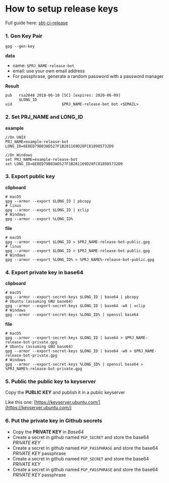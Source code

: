 # How to setup release keys
Full guide here: [sbt-ci-release](https://github.com/olafurpg/sbt-ci-release)

### 1. Gen Key Pair
```
gpg --gen-key
```
**data**
- name: `$PRJ_NAME-release-bot`
- email: use your own email address
- For passphrase, generate a random password with a password manager

**Result**
```
pub   rsa2048 2018-06-10 [SC] [expires: 2020-06-09]
      $LONG_ID
uid                      $PRJ_NAME-release-bot bot <$EMAIL>
```

### 2. Set PRJ_NAME and LONG_ID

**example**
```
//On UNIX
PRJ_NAME=example-release-bot
LONG_ID=6E8ED79B03AD527F1B281169D28FC818985732D9

//On Windows
set PRJ_NAME=example-release-bot
set LONG_ID=6E8ED79B03AD527F1B281169D28FC818985732D9
```

### 3. Export public key
**clipboard**
```
# macOS
gpg --armor --export $LONG_ID | pbcopy
# linux
gpg --armor --export $LONG_ID | xclip
# Windows
gpg --armor --export %LONG_ID%
```

**file**
```
# macOS
gpg --armor --export $LONG_ID > $PRJ_NAME-release-bot-public.gpg
# linux
gpg --armor --export $LONG_ID > $PRJ_NAME-release-bot-public.gpg
# Windows
gpg --armor --export %LONG_ID% > %PRJ_NAME%-release-bot-public.gpg
```

### 4. Export private key in base64
**clipboard**
```
# macOS
gpg --armor --export-secret-keys $LONG_ID | base64 | pbcopy
# Ubuntu (assuming GNU base64)
gpg --armor --export-secret-keys $LONG_ID | base64 -w0 | xclip
# Windows
gpg --armor --export-secret-keys %LONG_ID% | openssl base64
```

**file**
```
# macOS
gpg --armor --export-secret-keys $LONG_ID | base64 > $PRJ_NAME-release-bot-private.gpg
# Ubuntu (assuming GNU base64)
gpg --armor --export-secret-keys $LONG_ID | base64 -w0 > $PRJ_NAME-release-bot-private.gpg
# Windows
gpg --armor --export-secret-keys %LONG_ID% | openssl base64 > %PRJ_NAME%-release-bot-private.gpg
```  

### 5. Public the public key to keyserver
Copy the **PUBLIC KEY** and publish it in a public keyserver

Like this one:
[https://keyserver.ubuntu.com/](https://keyserver.ubuntu.com/)

### 6. Put the private key in Github secrets
- Copy the **PRIVATE KEY** in _Base64_
- Create a secret in github named `PGP_SECRET` and store the base64 *PRIVATE KEY*
- Create a secret in github named `PGP_PASSPHRASE` and store the base64 *PRIVATE KEY* passphrase
- Create a secret in github named `PGP_SECRET` and store the base64 *PRIVATE KEY*
- Create a secret in github named `PGP_PASSPHRASE` and store the base64 *PRIVATE KEY* passphrase